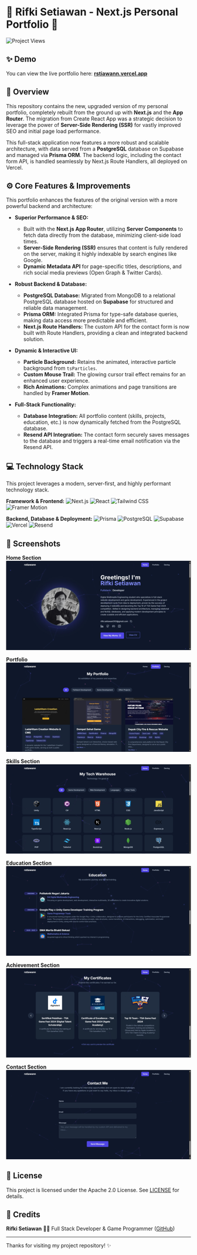 # 🚀 Rifki Setiawan - Next.js Personal Portfolio 🚀

<img src="https://komarev.com/ghpvc/?username=rstiawann-portfolio&label=Project%20Views&color=818cf8&style=flat" alt="Project Views"/>

## ✨ Demo

You can view the live portfolio here: [**rstiawann.vercel.app**](https://rstiawann.vercel.app/)

## 📖 Overview

This repository contains the new, upgraded version of my personal portfolio, completely rebuilt from the ground up with **Next.js** and the **App Router**. The migration from Create React App was a strategic decision to leverage the power of **Server-Side Rendering (SSR)** for vastly improved SEO and initial page load performance.

This full-stack application now features a more robust and scalable architecture, with data served from a **PostgreSQL** database on Supabase and managed via **Prisma ORM**. The backend logic, including the contact form API, is handled seamlessly by Next.js Route Handlers, all deployed on Vercel.

## ⚙️ Core Features & Improvements

This portfolio enhances the features of the original version with a more powerful backend and architecture:

* **Superior Performance & SEO:**
    * Built with the **Next.js App Router**, utilizing **Server Components** to fetch data directly from the database, minimizing client-side load times.
    * **Server-Side Rendering (SSR)** ensures that content is fully rendered on the server, making it highly indexable by search engines like Google.
    * **Dynamic Metadata API** for page-specific titles, descriptions, and rich social media previews (Open Graph & Twitter Cards).

* **Robust Backend & Database:**
    * **PostgreSQL Database:** Migrated from MongoDB to a relational PostgreSQL database hosted on **Supabase** for structured and reliable data management.
    * **Prisma ORM:** Integrated Prisma for type-safe database queries, making data access more predictable and efficient.
    * **Next.js Route Handlers:** The custom API for the contact form is now built with Route Handlers, providing a clean and integrated backend solution.

* **Dynamic & Interactive UI:**
    * **Particle Background:** Retains the animated, interactive particle background from `tsParticles`.
    * **Custom Mouse Trail:** The glowing cursor trail effect remains for an enhanced user experience.
    * **Rich Animations:** Complex animations and page transitions are handled by **Framer Motion**.

* **Full-Stack Functionality:**
    * **Database Integration:** All portfolio content (skills, projects, education, etc.) is now dynamically fetched from the PostgreSQL database.
    * **Resend API Integration:** The contact form securely saves messages to the database and triggers a real-time email notification via the Resend API.

## 💻 Technology Stack

This project leverages a modern, server-first, and highly performant technology stack.

**Framework & Frontend:**
![Next.js](https://img.shields.io/badge/Next.js-000000?style=for-the-badge&logo=nextdotjs&logoColor=white)
![React](https://img.shields.io/badge/React-20232A?style=for-the-badge&logo=react&logoColor=61DAFB)
![Tailwind CSS](https://img.shields.io/badge/Tailwind_CSS-38B2AC?style=for-the-badge&logo=tailwind-css&logoColor=white)
![Framer Motion](https://img.shields.io/badge/Framer_Motion-0055FF?style=for-the-badge&logo=framer&logoColor=white)

**Backend, Database & Deployment:**
![Prisma](https://img.shields.io/badge/Prisma-2D3748?style=for-the-badge&logo=prisma&logoColor=white)
![PostgreSQL](https://img.shields.io/badge/PostgreSQL-336791?style=for-the-badge&logo=postgresql&logoColor=white)
![Supabase](https://img.shields.io/badge/Supabase-3FCF8E?style=for-the-badge&logo=supabase&logoColor=white)
![Vercel](https://img.shields.io/badge/Vercel-000000?style=for-the-badge&logo=vercel&logoColor=white)
![Resend](https://img.shields.io/badge/Resend-000000?style=for-the-badge&logo=resend&logoColor=white)

## 📸 Screenshots

**Home Section**
![Home](screenshots/home.png)

**Portfolio**
![Projects](screenshots/portfolio.png)

**Skills Section**
![Skills](screenshots/skills.png)

**Education Section**
![Education](screenshots/education.png)

**Achievement Section**
![Achievement](screenshots/achievement.png)

**Contact Section**
![Contact](screenshots/contact.png)

## 📄 License

This project is licensed under the Apache 2.0 License. See [LICENSE](LICENSE) for details.

## 🙏 Credits

**Rifki Setiawan** 👨‍💻 Full Stack Developer & Game Programmer ([GitHub](https://github.com/rifkisetiawan0101))

---

Thanks for visiting my project repository! ✨
